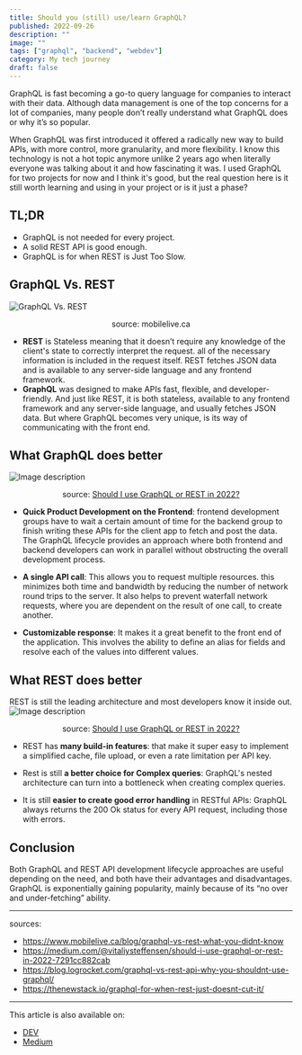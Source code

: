 ```yaml
---
title: Should you (still) use/learn GraphQL?
published: 2022-09-26
description: ""
image: ""
tags: ["graphql", "backend", "webdev"]
category: My tech journey
draft: false
---
```


GraphQL is fast becoming a go-to query language for companies to interact with their data. Although data management is one of the top concerns for a lot of companies, many people don’t really understand what GraphQL does or why it’s so popular. 

When GraphQL was first introduced it offered a radically new way to build APIs, with more control, more granularity, and more flexibility.
I know this technology is not a hot topic anymore unlike 2 years ago when literally everyone was talking about it and how fascinating it was.
I used GraphQL for two projects for now and I think it's good, but the real question here is it still worth learning and using in your project or is it just a phase?

## TL;DR
- GraphQL is not needed for every project.
- A solid REST API is good enough.
- GraphQL is for when REST is Just Too Slow.

## GraphQL Vs. REST
![GraphQL Vs. REST](https://dev-to-uploads.s3.amazonaws.com/uploads/articles/f4qr805foun473d25t8e.png)

<center>source: mobilelive.ca</center>

- **REST** is Stateless meaning that it doesn’t require any knowledge of the client's state to correctly interpret the request. all of the necessary information is included in the request itself.
REST fetches JSON data and is available to any server-side language and any frontend framework.
- **GraphQL** was designed to make APIs fast, flexible, and developer-friendly. And just like REST, it is both stateless, available to any frontend framework and any server-side language, and usually fetches JSON data. But where GraphQL becomes very unique, is its way of communicating with the front end.

## What GraphQL does better
![Image description](https://dev-to-uploads.s3.amazonaws.com/uploads/articles/bxzwegtpl3lzadalxu9w.png)

<center>
source: <a href="https://medium.com/@vitaliysteffensen/should-i-use-graphql-or-rest-in-2022-7291cc882cab">Should I use GraphQL or REST in 2022?</a>
</center>

- **Quick Product Development on the Frontend**: frontend development groups have to wait a certain amount of time for the backend group to finish writing these APIs for the client app to fetch and post the data. The GraphQL lifecycle provides an approach where both frontend and backend developers can work in parallel without obstructing the overall development process.

- **A single API call**: This allows you to request multiple resources. this minimizes both time and bandwidth by reducing the number of network round trips to the server. It also helps to prevent waterfall network requests, where you are dependent on the result of one call, to create another.

- **Customizable response**: It makes it a great benefit to the front end of the application. This involves the ability to define an alias for fields and resolve each of the values into different values. 

## What REST does better
REST is still the leading architecture and most developers know it inside out.
![Image description](https://dev-to-uploads.s3.amazonaws.com/uploads/articles/mhx3muna6uq4gecgwdh4.png)
<center>
source: <a href="https://medium.com/@vitaliysteffensen/should-i-use-graphql-or-rest-in-2022-7291cc882cab">Should I use GraphQL or REST in 2022?</a>
</center>

- REST has **many build-in features**: that make it super easy to implement a simplified cache, file upload, or even a rate limitation per API key.

- Rest is still **a better choice for Complex queries**: GraphQL's nested architecture can turn into a bottleneck when creating complex queries.

- It is still **easier to create good error handling** in RESTful APIs: GraphQL always returns the 200 Ok status for every API request, including those with errors. 

## Conclusion
Both GraphQL and REST API development lifecycle approaches are useful depending on the need, and both have their advantages and disadvantages. GraphQL is exponentially gaining popularity, mainly because of its “no over and under-fetching” ability.

--------

sources: 
- https://www.mobilelive.ca/blog/graphql-vs-rest-what-you-didnt-know
- https://medium.com/@vitaliysteffensen/should-i-use-graphql-or-rest-in-2022-7291cc882cab 
- https://blog.logrocket.com/graphql-vs-rest-api-why-you-shouldnt-use-graphql/
- https://thenewstack.io/graphql-for-when-rest-just-doesnt-cut-it/

-----------
This article is also available on:  
* [DEV](https://dev.to/ayoub3bidi/should-you-still-uselearn-graphql-34g5)
* [Medium](https://ayoub3bidi.medium.com/should-you-still-use-learn-graphql-d3642fd42de)